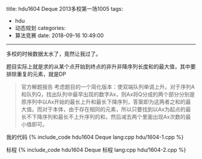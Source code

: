 title: hdu1604 Deque 2013多校第一场1005
tags:
  - hdu
  - 动态规划
categories:
  - 算法竞赛
date: 2018-09-16 10:49:00
---

多校的时候数据太水了，竟然让我过了。

题目实际上就是求的从某个点开始到终点的非升非降序列长度和的最大值，其中要排除重复的元素，就是DP

> 官方解题报告
>     考虑题目的一个简化版本：使双端队列单调上升。对于序列A和队列Q，找出队列中最早出现的数字Ax，则Ax将Q分成的两个部分分别是原序列中以Ax开始的最长上升和最长下降序列，答案即为这两者之和的最大值。而对于本体，由于存在相同的元素，所以只要找到以Ax为起点的最长不下降序列和最长不上升序列的和，然后减去两个里面出现Ax次数的最小值即可。

<!--more-->
我的代码
{% include_code hdu1604 Deque lang:cpp hdu/1604-1.cpp %}

标程
{% include_code hdu1604 Deque 标程 lang:cpp hdu/1604-2.cpp %}